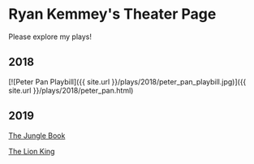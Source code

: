 # Ryan Kemmey's Theater Page

Please explore my plays!

## 2018

[![Peter Pan Playbill]({{ site.url }}/plays/2018/peter_pan_playbill.jpg)]({{ site.url }}/plays/2018/peter_pan.html)

## 2019

[The Jungle Book](plays/2019/the_jungle_book.md)

[The Lion King](plays/2019/the_lion_king.md)
